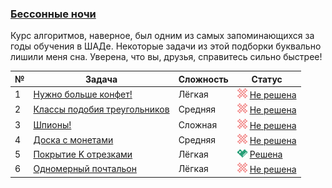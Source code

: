 ### [Бессонные ночи](https://coderun.yandex.ru/selections/eserajim)  
Курс алгоритмов, наверное, был одним из самых запоминающихся за годы обучения в ШАДе. Некоторые задачи из этой подборки буквально лишили меня сна. Уверена, что вы, друзья, справитесь сильно быстрее!

| № | Задача                                                                                                     | Сложность | Статус                                                                                           |
|---|------------------------------------------------------------------------------------------------------------|-----------|--------------------------------------------------------------------------------------------------|
| 1 | [Нужно больше конфет!](https://coderun.yandex.ru/selections/eserajim/problems/sweets-wanted)               | Лёгкая    | <img src="../assets/ic_failure.svg" width="16"/> [Не решена](../eserajim/sweets-wanted.kt)       |
| 2 | [Классы подобия треугольников](https://coderun.yandex.ru/selections/eserajim/problems/triangle-similarity) | Средняя   | <img src="../assets/ic_failure.svg" width="16"/> [Не решена](../eserajim/triangle-similarity.kt) |
| 3 | [Шпионы!](https://coderun.yandex.ru/selections/eserajim/problems/spies)                                    | Сложная   | <img src="../assets/ic_failure.svg" width="16"/> [Не решена](../eserajim/spies.kt)               |
| 4 | [Доска с монетами](https://coderun.yandex.ru/selections/eserajim/problems/board-with-coins)                | Средняя   | <img src="../assets/ic_failure.svg" width="16"/> [Не решена](../eserajim/board-with-coins.kt)    |
| 5 | [Покрытие K отрезками](https://coderun.yandex.ru/selections/eserajim/problems/k-segments)                  | Лёгкая    | <img src="../assets/ic_success.svg" width="16"/> [Решена](../eserajim/k-segments.kt)             |
| 6 | [Одномерный почтальон](https://coderun.yandex.ru/selections/eserajim/problems/linear-postman)              | Лёгкая    | <img src="../assets/ic_failure.svg" width="16"/> [Не решена](../eserajim/linear-postman.kt)      |